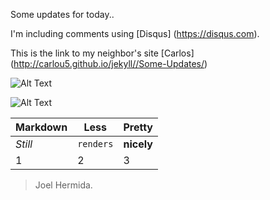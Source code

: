 
Some updates for today..

I'm including comments using [Disqus] (https://disqus.com).

This is the link to my neighbor's site [Carlos] (http://carlou5.github.io/jekyll//Some-Updates/)


![Alt Text](http://archiveteam.org/images/3/3d/GitHub_logo.png)



![Alt Text](https://farm8.staticflickr.com/7547/15712818104_c615f0f851_b.jpg)




Markdown | Less | Pretty
--- | --- | ---
*Still* | `renders` | **nicely**
1 | 2 | 3



> Joel Hermida.
